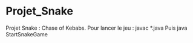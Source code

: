 # Projet_Snake
Projet Snake : Chase of Kebabs. 
Pour lancer le jeu : javac *.java 
Puis java StartSnakeGame
